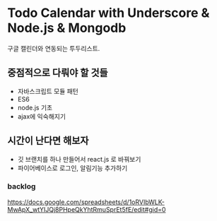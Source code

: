 # Todo Calendar with Underscore & Node.js & Mongodb

구글 캘린더와 연동되는 투두리스트. 


## 중점적으로 다뤄야 할 것들 
- 자바스크립트 모듈 패턴
- ES6
- node.js 기초 
- ajax에 익숙해지기


## 시간이 난다면 해보자   
- 깃 브랜치를 하나 만들어서 react.js 로 바꿔보기 
- 파이어베이스로 로그인, 알림기능 추가하기   


### backlog
https://docs.google.com/spreadsheets/d/1oRVIbWLK-MwApX_wtYIJQj8PHpeQkYhtRmuSprEt5fE/edit#gid=0
